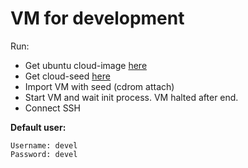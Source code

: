 # VM for development

Run:

* Get ubuntu cloud-image [here](https://cloud-images.ubuntu.com/)
* Get cloud-seed [here](https://github.com/iag92/dev-vm/releases/download/main/cloudseed.iso)
* Import VM with seed (cdrom attach)
* Start VM and wait init process. VM halted after end.
* Connect SSH

**Default user:**

```text
Username: devel  
Password: devel  
```
